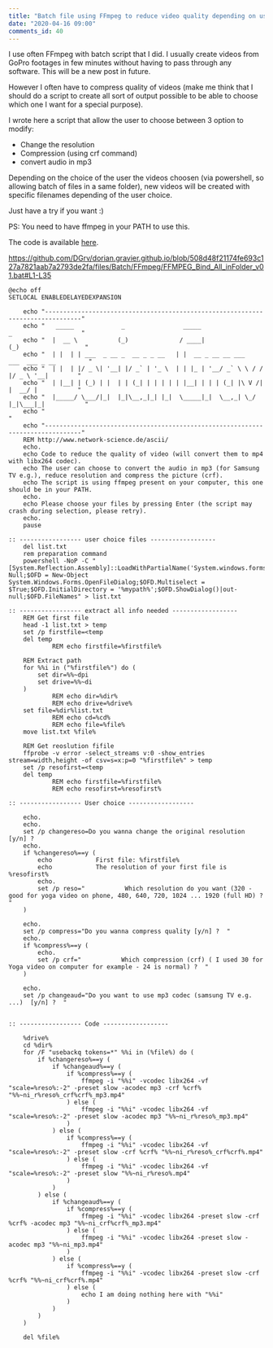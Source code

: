 ```yaml
---
title: "Batch file using FFmpeg to reduce video quality depending on user choice"
date: "2020-04-16 09:00"
comments_id: 40
---
```


I use often FFmpeg with batch script that I did.
I usually create videos from GoPro footages in few minutes without having to pass through any software. This will be a new post in future.

However I often have to compress quality of videos (make me think that I should do a script to create all sort of output possible to be able to choose which one I want for a special purpose). 

I wrote here a script that allow the user to choose between 3 option to modify:

- Change the resolution
- Compression (using crf command)
- convert audio in mp3

Depending on the choice of the user the videos choosen (via powershell, so allowing batch of files in a same folder), new videos will be created with specific filenames depending of the user choice.

Just have a try if you want :) 

PS: You need to have ffmpeg in your PATH to use this.

The code is available [here](https://github.com/DGrv/dorian.gravier.github.io/tree/master/files/Batch/FFmpeg/FFmpeg_convert_all_v03.bat).

https://github.com/DGrv/dorian.gravier.github.io/blob/508d48f21174fe693c127a7821aab7a2793de2fa/files/Batch/FFmpeg/FFMPEG_Bind_All_inFolder_v01.bat#L1-L35

```shell
@echo off
SETLOCAL ENABLEDELAYEDEXPANSION

	echo "--------------------------------------------------------------------------------"
	echo "   _____             _                _____                 _                   "
	echo "  |  __ \           (_)              / ____|               (_)                  "
	echo "  | |  | | ___  _ __ _  __ _ _ __   | |  __ _ __ __ ___   ___  ___ _ __         "
	echo "  | |  | |/ _ \| '__| |/ _` | '_ \  | | |_ | '__/ _` \ \ / / |/ _ \ '__|        "
	echo "  | |__| | (_) | |  | | (_| | | | | | |__| | | | (_| |\ V /| |  __/ |           "
	echo "  |_____/ \___/|_|  |_|\__,_|_| |_|  \_____|_|  \__,_| \_/ |_|\___|_|           "
	echo "                                                                                "
	echo "--------------------------------------------------------------------------------"
	REM http://www.network-science.de/ascii/
	echo.
	echo Code to reduce the quality of video (will convert them to mp4 with libx264 codec).
	echo The user can choose to convert the audio in mp3 (for Samsung TV e.g.), reduce resolution and compress the picture (crf).
	echo The script is using ffmpeg present on your computer, this one should be in your PATH.
	echo.
	echo Please choose your files by pressing Enter (the script may crash during selection, please retry).
	echo.
	pause

:: ----------------- user choice files ------------------
	del list.txt
	rem preparation command
	powershell -NoP -C "[System.Reflection.Assembly]::LoadWithPartialName('System.windows.forms')|Out-Null;$OFD = New-Object System.Windows.Forms.OpenFileDialog;$OFD.Multiselect = $True;$OFD.InitialDirectory = '%mypath%';$OFD.ShowDialog()|out-null;$OFD.FileNames" > list.txt
	
:: ----------------- extract all info needed ------------------
	REM Get first file
	head -1 list.txt > temp
	set /p firstfile=<temp
	del temp
			REM echo firstfile=%firstfile%
	
	REM Extract path
	for %%i in ("%firstfile%") do (
		set dir=%%~dpi
		set drive=%%~di
	)
			REM echo dir=%dir%
			REM echo drive=%drive%
	set file=%dir%list.txt
			REM echo cd=%cd%
			REM echo file=%file%
	move list.txt %file%

	REM Get reoslution fifile
	ffprobe -v error -select_streams v:0 -show_entries stream=width,height -of csv=s=x:p=0 "%firstfile%" > temp
	set /p resofirst=<temp
	del temp
			REM echo firstfile=%firstfile%
			REM echo resofirst=%resofirst%

:: ----------------- User choice ------------------

	echo.
	echo.
	set /p changereso=Do you wanna change the original resolution [y/n] ? 
	echo.
	if %changereso%==y (
		echo            First file: %firstfile%
		echo            The resolution of your first file is %resofirst%
		echo.
		set /p reso="           Which resolution do you want (320 - good for yoga video on phone, 480, 640, 720, 1024 ... 1920 (full HD) ?  "
	)
	
	echo.
	set /p compress="Do you wanna compress quality [y/n] ?  "
	echo.
	if %compress%==y (
		echo.
		set /p crf="           Which compression (crf) ( I used 30 for Yoga video on computer for example - 24 is normal) ?  "
	) 
	
	echo.
	set /p changeaud="Do you want to use mp3 codec (samsung TV e.g. ...)  [y/n] ?  "


:: ----------------- Code ------------------

	%drive%
	cd %dir%
	for /F "usebackq tokens=*" %%i in (%file%) do (
		if %changereso%==y (
			if %changeaud%==y (
				if %compress%==y (
					ffmpeg -i "%%i" -vcodec libx264 -vf "scale=%reso%:-2" -preset slow -acodec mp3 -crf %crf% "%%~ni_r%reso%_crf%crf%_mp3.mp4"
				) else (
					ffmpeg -i "%%i" -vcodec libx264 -vf "scale=%reso%:-2" -preset slow -acodec mp3 "%%~ni_r%reso%_mp3.mp4"
				)
			) else (                            
				if %compress%==y (
					ffmpeg -i "%%i" -vcodec libx264 -vf "scale=%reso%:-2" -preset slow -crf %crf% "%%~ni_r%reso%_crf%crf%.mp4"
				) else (
					ffmpeg -i "%%i" -vcodec libx264 -vf "scale=%reso%:-2" -preset slow "%%~ni_r%reso%.mp4"
				)
			)                                   
		) else (                                
			if %changeaud%==y ( 
				if %compress%==y (
					ffmpeg -i "%%i" -vcodec libx264 -preset slow -crf %crf% -acodec mp3 "%%~ni_crf%crf%_mp3.mp4"
				) else (
					ffmpeg -i "%%i" -vcodec libx264 -preset slow -acodec mp3 "%%~ni_mp3.mp4"
				)			
			) else (  
				if %compress%==y (
					ffmpeg -i "%%i" -vcodec libx264 -preset slow -crf %crf% "%%~ni_crf%crf%.mp4"
				) else (
					echo I am doing nothing here with "%%i"
				)			
			)
		)
	)

	del %file%

```